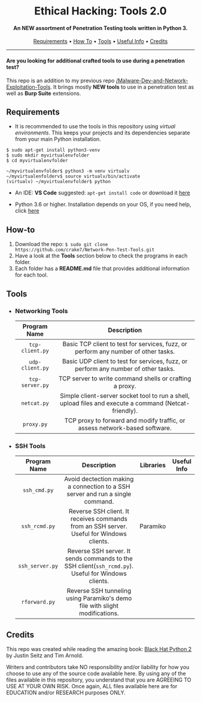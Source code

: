 <h1 align="center"> Ethical Hacking: Tools 2.0</h1>
<h4 align="center">An NEW assortment of Penetration Testing tools written in Python 3.</h4>

<p align="center">
  <a href="#Requirements">Requirements</a> •
  <a href="#How-to">How To</a> •
  <a href="#Tools">Tools</a> •
  <a href="#Useful-Info">Useful Info</a> •
  <a href="#Credits">Credits</a>
</p>

___

<h4>Are you looking for additional crafted tools to use during a penetration test?</h4>

This repo is an addition to my previous repo [/Malware-Dev-and-Network-Exploitation-Tools](https://github.com/crake7/Malware-Dev-and-Network-Exploitation-Tools). It brings mostly **NEW tools** to use in a penetration test as well as **Burp Suite** extensions.


## Requirements

* It is recommended to use the tools in this repository using *virtual environments*. This keeps your projects and its dependencies separate from your main Python installation.
```
$ sudo apt-get install python3-venv
$ sudo mkdir myvirtualenvfolder
$ cd myvirtualenvfolder

~/myvirtualenvfolder$ python3 -m venv virtualv
~/myvirtualenfolderv$ source virtualv/bin/activate
(virtualv) ~/myvirtualenvfolder$ python
```
* An IDE: **VS Code** suggested: `apt-get install code` or download it [here](https://code.visualstudio.com/download)

* Python 3.6 or higher. Installation depends on your OS, if you need help, click [here](https://realpython.com/installing-python/)

## How-to

1. Download the repo: `$ sudo git clone https://github.com/crake7/Network-Pen-Test-Tools.git`
2. Have a look at the **Tools** section below to check the programs in each folder.
3. Each folder has a **README.md** file that provides additional information for each tool. 

## Tools

* <h3>Networking Tools</h3>

   | Program Name | Description|
   | :--------: | :---: |
   | `tcp-client.py`| Basic TCP client to test for services, fuzz, or perform any number of other tasks. ||
   | `udp-client.py`| Basic UDP client to test for services, fuzz, or perform any number of other tasks. ||
   | `tcp-server.py`| TCP server to write command shells or crafting a proxy. ||
   | `netcat.py`| Simple client-server socket tool to run a shell, upload files and execute a command (Netcat-friendly). ||
   | `proxy.py`| TCP proxy to forward and modify traffic, or assess network-based software. ||
   
* <h3>SSH Tools</h3>
   
   | Program Name | Description| Libraries| Useful Info |
   | :--------: | :---: | :---: | :---: | 
   | `ssh_cmd.py`| Avoid dectection making a connection to a SSH server and run a single command. |
   | `ssh_rcmd.py`| Reverse SSH client. It receives commands from an SSH server. Useful for Windows clients. | Paramiko | 
   | `ssh_server.py`| Reverse SSH server. It sends commands to the SSH client(`ssh_rcmd.py`). Useful for Windows clients. | 
   | `rforward.py`| Reverse SSH tunneling using Paramiko's demo file with slight modifications. |





## Credits

This repo was created while reading the amazing book: [Black Hat Python 2](https://www.amazon.com/Black-Hat-Python-2nd-Programming/dp/1718501129/ref=sr_1_3?dchild=1&keywords=black+hat+python+2&qid=1618619206&sr=8-3) by Justin Seitz and Tim Arnold. 

Writers and contributors take NO responsibility and/or liability for how you choose to use any of the source code available here. By using any of the files available in this repository, you understand that you are AGREEING TO USE AT YOUR OWN RISK. Once again, ALL files available here are for EDUCATION and/or RESEARCH purposes ONLY.

